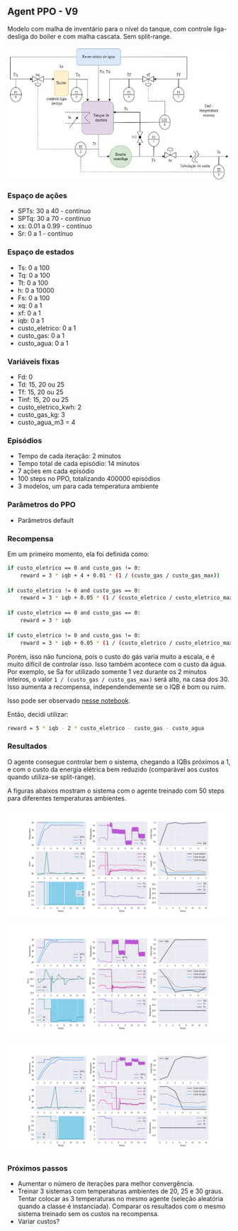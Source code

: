 ## Agent PPO - V9

Modelo com malha de inventário para o nível do tanque, com controle liga-desliga do boiler e com malha cascata. Sem split-range.

![chuveiro](https://github.com/mpaulazamin/tcc-models-rllib/blob/agent_ppo_v9/imagens/chuveiro_controle_t4a_sem_split.jpg)

### Espaço de ações

- SPTs: 30 a 40 - contínuo
- SPTq: 30 a 70 - contínuo
- xs: 0.01 a 0.99 - contínuo
- Sr: 0 a 1 - contínuo

### Espaço de estados

- Ts: 0 a 100
- Tq: 0 a 100
- Tt: 0 a 100
- h: 0 a 10000
- Fs: 0 a 100
- xq: 0 a 1
- xf: 0 a 1
- iqb: 0 a 1
- custo_eletrico: 0 a 1
- custo_gas: 0 a 1
- custo_agua: 0 a 1

### Variáveis fixas

- Fd: 0
- Td: 15, 20 ou 25
- Tf: 15, 20 ou 25
- Tinf: 15, 20 ou 25
- custo_eletrico_kwh: 2
- custo_gas_kg: 3
- custo_agua_m3 = 4

### Episódios

- Tempo de cada iteração: 2 minutos
- Tempo total de cada episódio: 14 minutos
- 7 ações em cada episódio
- 100 steps no PPO, totalizando 400000 episódios
- 3 modelos, um para cada temperatura ambiente

### Parâmetros do PPO

- Parâmetros default

### Recompensa

Em um primeiro momento, ela foi definida como:

```bash
if custo_eletrico == 0 and custo_gas != 0:
    reward = 3 * iqb + 4 + 0.01 * (1 / (custo_gas / custo_gas_max))
    
if custo_eletrico != 0 and custo_gas == 0:
    reward = 3 * iqb + 0.05 * (1 / (custo_eletrico / custo_eletrico_max))
    
if custo_eletrico == 0 and custo_gas == 0:
    reward = 3 * iqb
    
if custo_eletrico != 0 and custo_gas != 0:
    reward = 3 * iqb + 0.05 * (1 / (custo_eletrico / custo_eletrico_max)) + 0.01 * (1 / (custo_gas / custo_gas_max))
```

Porém, isso não funciona, pois o custo do gás varia muito a escala, e é muito difícil de controlar isso. Isso também acontece com o custo da água. Por exemplo, se Sa for utilizado somente 1 vez durante os 2 minutos inteiros, o valor `1 / (custo_gas / custo_gas_max)` será alto, na casa dos 30. Isso aumenta a recompensa, independendemente se o IQB é bom ou ruim. 

Isso pode ser observado [nesse notebook](https://github.com/mpaulazamin/tcc-models-rllib/blob/agent_ppo_v9/reward.ipynb).

Então, decidi utilizar:

```bash
reward = 5 * iqb - 2 * custo_eletrico - custo_gas - custo_agua
```

### Resultados

O agente consegue controlar bem o sistema, chegando a IQBs próximos a 1, e com o custo da energia elétrica bem reduzido (comparável aos custos quando utiliza-se split-range).

A figuras abaixos mostram o sistema com o agente treinado com 50 steps para diferentes temperaturas ambientes.

![image](https://github.com/mpaulazamin/tcc-models-rllib/blob/agent_ppo_v9/imagens/avalia%C3%A7%C3%A3o_agent_ppo_v9_Tinf25.png)

![image](https://github.com/mpaulazamin/tcc-models-rllib/blob/agent_ppo_v9/imagens/avalia%C3%A7%C3%A3o_agent_ppo_v9_Tinf20.png)

![image](https://github.com/mpaulazamin/tcc-models-rllib/blob/agent_ppo_v9/imagens/avalia%C3%A7%C3%A3o_agent_ppo_v9_Tinf15.png)
### Próximos passos

- Aumentar o número de iterações para melhor convergência.
- Treinar 3 sistemas com temperaturas ambientes de 20, 25 e 30 graus. Tentar colocar as 3 temperaturas no mesmo agente (seleção aleatória quando a classe é instanciada). Comparar os resultados com o mesmo sistema treinado sem os custos na recompensa.
- Variar custos?

